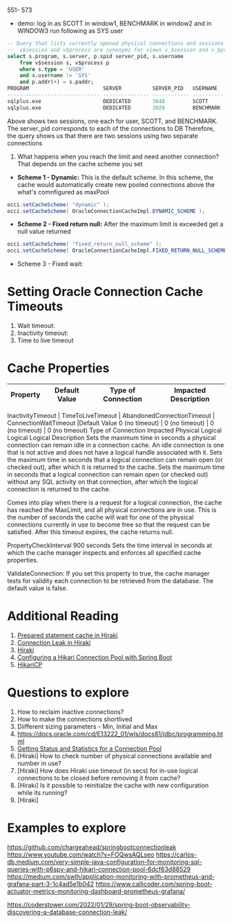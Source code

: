 
551- 573


- demo: log in as SCOTT in window1, BENCHMARK in window2 and in WINDOW3 run following as SYS user

```sql
-- Query that lists currently opened physical connections and sessions
--  v$session and v$process are synonyms for views v_$session and v_$process
select s.program, s.server, p.spid server_pid, s.username
    from v$session s, v$process p
    where s.type = 'USER'
    and s.username != 'SYS'
    and p.addr(+) = s.paddr;
PROGRAM                        SERVER          SERVER_PID   USERNAME
------------------------------ --------------- ------------ ----------
sqlplus.exe                    DEDICATED       3648         SCOTT
sqlplus.exe                    DEDICATED       3028         BENCHMARK
```

Above shows two sessions, one each for user, SCOTT, and BENCHMARK.
The server_pid corresponds to each of the connections to DB
Therefore, the query shows us that there are two sessions using two separate connections

1. What happens when you reach the limit and need another connection?
That depends on the cache scheme you set

- **Scheme 1 - Dynamic:** This is the default scheme. In this scheme, the cache would automatically create new pooled connections above the what's comnfigured as maxPool

```java
occi.setCacheScheme( "dynamic" );
occi.setCacheScheme( OracleConnectionCacheImpl.DYNAMIC_SCHEME );
```

- **Scheme 2 - Fixed return null:** After the maximum limit is exceeded get a null value returned

```java
occi.setCacheScheme( "fixed_return_null_scheme" );
occi.setCacheScheme( OracleConnectionCacheImpl.FIXED_RETURN_NULL_SCHEME );
```

- Scheme 3 - Fixed wait:

# Setting Oracle Connection Cache Timeouts

1. Wait timeout:
2. Inactivity timeout:
3. Time to live timeout

# Cache Properties

Property | Default Value | Type of Connection | Impacted Description
---------|-------------- | ------------------ | -------------------

InactivityTimeout | TimeToLiveTimeout | AbandonedConnectionTimeout | ConnectionWaitTimeout |Default Value
0 (no timeout) | 0 (no timeout) | 0 (no timeout) | 0 (no timeout)
Type of Connection Impacted
Physical
Logical
Logical
Logical
Description
Sets the maximum time
in seconds a physical connection can remain idle in a connection cache. An idle connection is one that is not active and does not have a logical handle associated with it.
Sets the maximum time
in seconds that a logical connection can remain open (or checked out), after which it is returned to the cache.
Sets the maximum time
in seconds that a logical connection can remain open (or checked out) without any SQL activity on that connection, after which the logical connection is returned to the cache.

Comes into play when there is a request for a logical connection, the cache has reached the MaxLimit, and all physical connections are in use. This is the number of seconds the cache will wait for one of the physical connections currently in use to become free so that the request can be satisfied. After this timeout expires, the cache returns null.

PropertyCheckInterval 900 seconds Sets the time interval in seconds at which the cache manager inspects and enforces all specified cache properties.

ValidateConnection: If you set this property to true, the cache manager tests for validity each connection to be retrieved from the database. The default value is false.

# Additional Reading

1. [Prepared statement cache in Hiraki](https://stackoverflow.com/questions/71493599/does-hikari-cp-support-preparedstatements-cache)
2. [Connection Leak in Hiraki](https://naiyer.dev/post/2022/09/18/detecting-a-connection-leak-with-hikari/)
3. [Hiraki](https://www.baeldung.com/hikaricp)
4. [Configuring a Hikari Connection Pool with Spring Boot](https://www.baeldung.com/spring-boot-hikari)
5. [HikariCP](https://github.com/brettwooldridge/HikariCP)


# Questions to explore

1. How to reclaim inactive connections?
2. How to make the connections shortlived
3. Diifferent sizing parameters - Min, Initial and Max
4. https://docs.oracle.com/cd/E13222_01/wls/docs81/jdbc/programming.html
5. [Getting Status and Statistics for a Connection Pool](https://docs.oracle.com/cd/E13222_01/wls/docs81/jdbc/programming.html#1060759)
6. [Hiraki] How to check number of physical connections available and number in use?
7. [Hiraki] How does Hiraki use timeout (in secs) for in-use logical connections to be closed before removing it from cache?
8. [Hiraki] Is it possible to reinitialze the cache with new configuration while its running?
9. [Hiraki]

# Examples to explore
https://github.com/chargeahead/springbootconnectionleak
https://www.youtube.com/watch?v=FOQwsAQLseo
https://carlos-db.medium.com/very-simple-java-configuration-for-monitoring-sql-queries-with-p6spy-and-hikari-connection-pool-6dcf63d88529
https://medium.com/swlh/application-monitoring-with-prometheus-and-grafana-part-3-1c4ad5e1b042
https://www.callicoder.com/spring-boot-actuator-metrics-monitoring-dashboard-prometheus-grafana/

https://coderstower.com/2022/01/29/spring-boot-observability-discovering-a-database-connection-leak/